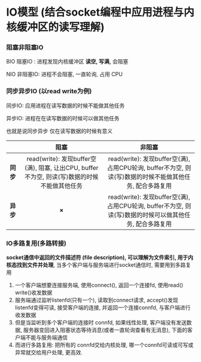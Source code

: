 # IO模型 (结合socket编程中应用进程与内核缓冲区的读写理解)

### 阻塞非阻塞IO

BIO 阻塞IO : 进程发现内核缓冲区 **读空, 写满,** 会阻塞

NIO 非阻塞IO:  进程不会阻塞, 一直轮询, 占用 CPU

### 同步异步IO (以read write为例)

同步IO: 应用进程在读写数据的时候不能做其他任务

异步IO: 进程在在读写数据的时候可以做其他任务

也就是说同步异步 仅在读写数据的时候有意义

|          |                             阻塞                             |                            非阻塞                            |
| :------: | :----------------------------------------------------------: | :----------------------------------------------------------: |
| **同步** | read(write): 发现buffer空(满), 阻塞, 让出CPU, buffer不为空, 则读(写)数据的时候不能做其他任务 | read(write): 发现buffer空(满), 占用CPU轮询, buffer不为空, 则读(写)数据的时候不能做其他任务, 配合多路复用 |
| **异步** |                            **×**                             | read(write): 发现buffer空(满), 占用CPU轮询, buffer不为空, 则读(写)数据的时候可以做其他任务, 配合多路复用 |

### IO多路复用(多路转接)

**socket通信中返回的文件描述符 (file description), 可以理解为文件索引, 用于内核态找到文件并处理**, 当多个客户端与服务端进行socket通信时, 需要用到多路复用

1. 一个客户端想要连接服务端, 使用connect(), 返回一个连接fd, 使用read() write()收发数据
2. 服务端通过监听listenfd(只有一个), 读取到connect请求,  accept()发现listenfd变得可读, 接受客户端的连接, 并返回一个连接connfd, 与客户端进行收发数据
3. 但是当监听到多个客户端的连接时 connfd, 如果线性处理, 客户端没有发送数据, 服务器变回进入阻塞状态等待消息(或者一直轮询查看有无消息), 下面的客户端不能与服务端通信
4. 而进行多路复用: 把所有的 connfd交给内核处理, 哪一个connfd可读或可写或异常就交给用户处理, 更高效. 





